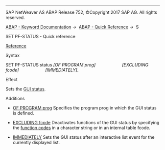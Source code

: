   

* * *

SAP NetWeaver AS ABAP Release 752, ©Copyright 2017 SAP AG. All rights reserved.

[ABAP - Keyword Documentation](https://help.sap.com/doc/abapdocu_752_index_htm/7.52/en-US/abenabap.htm) →  [ABAP - Quick Reference](https://help.sap.com/doc/abapdocu_752_index_htm/7.52/en-US/abenabap_shortref.htm) →  S

SET PF-STATUS - Quick reference

[Reference](https://help.sap.com/doc/abapdocu_752_index_htm/7.52/en-US/abapset_pf-status_dynpro.htm)

Syntax

SET PF-STATUS status *\[*OF PROGRAM prog*\]*
                     *\[*EXCLUDING fcode*\]*
                     *\[*IMMEDIATELY*\]*.

Effect

Sets the [GUI status](https://help.sap.com/doc/abapdocu_752_index_htm/7.52/en-US/abengui_status_glosry.htm "Glossary Entry").

Additions

-   [OF PROGRAM prog](https://help.sap.com/doc/abapdocu_752_index_htm/7.52/en-US/abapset_pf-status_dynpro.htm)
    Specifies the program prog in which the GUI status is defined.
    
-   [EXCLUDING fcode](https://help.sap.com/doc/abapdocu_752_index_htm/7.52/en-US/abapset_pf-status_dynpro.htm)
    Deactivates functions of the GUI status by specifying the [function codes](https://help.sap.com/doc/abapdocu_752_index_htm/7.52/en-US/abenfunction_code_glosry.htm "Glossary Entry") in a character string or in an internal table fcode.
    
-   [IMMEDIATELY](https://help.sap.com/doc/abapdocu_752_index_htm/7.52/en-US/abapset_pf-status_list.htm)
    Sets the GUI status after an interactive list event for the currently displayed list.